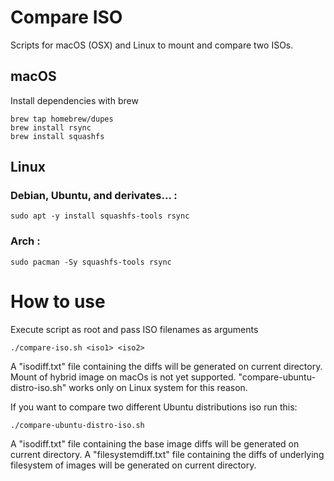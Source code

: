 # Compare ISO

Scripts for macOS (OSX) and Linux to mount and compare two ISOs.

## macOS

Install dependencies with brew

	brew tap homebrew/dupes
	brew install rsync
    brew install squashfs

## Linux

### Debian, Ubuntu, and derivates... :

    sudo apt -y install squashfs-tools rsync

### Arch :

	sudo pacman -Sy squashfs-tools rsync

# How to use

Execute script as root and pass ISO filenames as arguments

    ./compare-iso.sh <iso1> <iso2>

A "isodiff.txt" file containing the diffs will be generated on current directory.
Mount of hybrid image on macOs is not yet supported.
"compare-ubuntu-distro-iso.sh" works only on Linux system for this reason.

If you want to compare two different Ubuntu distributions iso run this:

    ./compare-ubuntu-distro-iso.sh


A "isodiff.txt" file containing the base image diffs will be generated on current directory.
A "filesystemdiff.txt" file containing the diffs of underlying filesystem of images will be generated on current directory.
